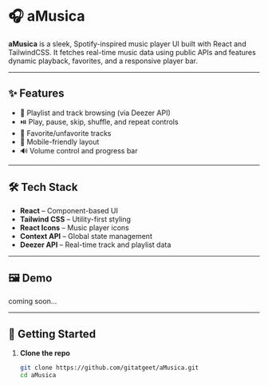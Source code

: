 # 🎧 aMusica

**aMusica** is a sleek, Spotify-inspired music player UI built with React and TailwindCSS. It fetches real-time music data using public APIs and features dynamic playback, favorites, and a responsive player bar.

---

## ✨ Features

- 🎵 Playlist and track browsing (via Deezer API)
- ⏯️ Play, pause, skip, shuffle, and repeat controls
- 💖 Favorite/unfavorite tracks
- 📱 Mobile-friendly layout
- 🔊 Volume control and progress bar

---

## 🛠 Tech Stack

- **React** – Component-based UI
- **Tailwind CSS** – Utility-first styling
- **React Icons** – Music player icons
- **Context API** – Global state management
- **Deezer API** – Real-time track and playlist data

---

## 🖼 Demo
 coming soon...

---

## 🚀 Getting Started

1. **Clone the repo**
   ```bash
   git clone https://github.com/gitatgeet/aMusica.git
   cd aMusica
